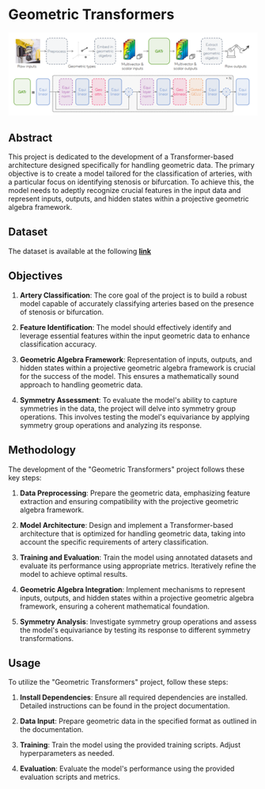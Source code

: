 # Geometric Transformers
![GAT Architecture](gat_architecture.png)
## Abstract

This project is dedicated to the development of a Transformer-based architecture designed specifically for handling geometric data. The primary objective is to create a model tailored for the classification of arteries, with a particular focus on identifying stenosis or bifurcation. To achieve this, the model needs to adeptly recognize crucial features in the input data and represent inputs, outputs, and hidden states within a projective geometric algebra framework.

## Dataset
The dataset is available at the following [**link**](https://drive.google.com/drive/folders/1sN_5UvsizXUybEw3PpSLkJTtWEoECkQh?usp=sharing)

## Objectives

1. **Artery Classification**: The core goal of the project is to build a robust model capable of accurately classifying arteries based on the presence of stenosis or bifurcation.

2. **Feature Identification**: The model should effectively identify and leverage essential features within the input geometric data to enhance classification accuracy.

3. **Geometric Algebra Framework**: Representation of inputs, outputs, and hidden states within a projective geometric algebra framework is crucial for the success of the model. This ensures a mathematically sound approach to handling geometric data.

4. **Symmetry Assessment**: To evaluate the model's ability to capture symmetries in the data, the project will delve into symmetry group operations. This involves testing the model's equivariance by applying symmetry group operations and analyzing its response.

## Methodology

The development of the "Geometric Transformers" project follows these key steps:

1. **Data Preprocessing**: Prepare the geometric data, emphasizing feature extraction and ensuring compatibility with the projective geometric algebra framework.

2. **Model Architecture**: Design and implement a Transformer-based architecture that is optimized for handling geometric data, taking into account the specific requirements of artery classification.

3. **Training and Evaluation**: Train the model using annotated datasets and evaluate its performance using appropriate metrics. Iteratively refine the model to achieve optimal results.

4. **Geometric Algebra Integration**: Implement mechanisms to represent inputs, outputs, and hidden states within a projective geometric algebra framework, ensuring a coherent mathematical foundation.

5. **Symmetry Analysis**: Investigate symmetry group operations and assess the model's equivariance by testing its response to different symmetry transformations.

## Usage

To utilize the "Geometric Transformers" project, follow these steps:

1. **Install Dependencies**: Ensure all required dependencies are installed. Detailed instructions can be found in the project documentation.

2. **Data Input**: Prepare geometric data in the specified format as outlined in the documentation.

3. **Training**: Train the model using the provided training scripts. Adjust hyperparameters as needed.

4. **Evaluation**: Evaluate the model's performance using the provided evaluation scripts and metrics.
